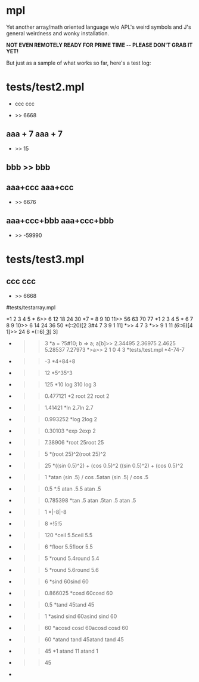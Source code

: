 # mpl
Yet another array/math oriented language w/o APL's weird symbols and J's general weirdness and wonky installation.


**NOT EVEN REMOTELY READY FOR PRIME TIME -- PLEASE DON'T GRAB IT YET!**


But just as a sample of what works so far, here's a test log:  

# tests/test2.mpl

* ccc			<!-- ok     show 6668	-->ccc			<!-- ok     show 6668	-->

*	\>\> 6668

## aaa + 7			<!-- ok     show 15	-->aaa + 7			<!-- ok     show 15	-->

*	\>\> 15

## bbb			<!-- ok     uninitialised: should show bbb --> >> bbb

## aaa+ccc			<!-- ok     show 6676	-->aaa+ccc			<!-- ok     show 6676	-->

*	\>\> 6676

## aaa+ccc+bbb		<!-- ok     show -59990 -->aaa+ccc+bbb		<!-- ok     show -59990 -->

*	\>\> -59990

# tests/test3.mpl

## ccc			<!-- ok     show 6668	-->ccc			<!-- ok     show 6668	-->

*	\>\> 6668

#tests/testarray.mpl

*1 2 3 4 5 * 6>> 6 12 18 24 30 
*7 * 8 9 10 11>> 56 63 70 77 
*1 2 3 4 5 * 6 7 8 9 10>> 6 14 24 36 50 
*(::20)[2 3#4 7 3 9 1 11]
*>> 4 7 3 
*>> 9 1 11 
*(6*::6)[4 1]>> 24 6 
*(::6)[ 3](::6)[ 3]
*	>> 3
*a = ?5#10; b => a;  a[b]>> 2.34495 2.36975 2.4625 5.28537 7.27973 
*>a>> 2 1 0 4 3 
*tests/test.mpl
*4-74-7
*	>> -3
*4+84+8
*	>> 12
*5^35^3
*	>> 125
*10 log 310 log 3
*	>> 0.477121
*2 root 22 root 2
*	>> 1.41421
*ln 2.7ln 2.7
*	>> 0.993252
*log 2log 2
*	>> 0.30103
*exp 2exp 2
*	>> 7.38906
*root 25root 25
*	>> 5
*(root 25)^2(root 25)^2
*	>> 25
*((sin 0.5)^2) + (cos 0.5)^2 ((sin 0.5)^2) + (cos 0.5)^2 
*	>> 1
*atan (sin .5) / cos .5atan (sin .5) / cos .5
*	>> 0.5
*.5 atan .5.5 atan .5
*	>> 0.785398
*tan .5 atan .5tan .5 atan .5
*	>> 1
*|-8|-8
*	>> 8
*!5!5
*	>> 120
*ceil 5.5ceil 5.5
*	>> 6
*floor 5.5floor 5.5
*	>> 5
*round 5.4round 5.4
*	>> 5
*round 5.6round 5.6
*	>> 6
*sind 60sind 60
*	>> 0.866025
*cosd 60cosd 60
*	>> 0.5
*tand 45tand 45
*	>> 1
*asind sind 60asind sind 60
*	>> 60
*acosd cosd 60acosd cosd 60
*	>> 60
*atand tand 45atand tand 45
*	>> 45
*1 atand 11 atand 1
*	>> 45
*